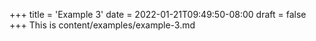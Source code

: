 +++
title = 'Example 3'
date = 2022-01-21T09:49:50-08:00
draft = false
+++
This is content/examples/example-3.md
